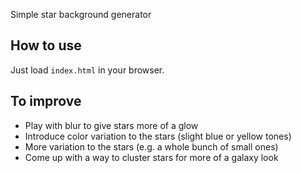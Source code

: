 Simple star background generator

## How to use
Just load `index.html` in your browser.

## To improve
- Play with blur to give stars more of a glow
- Introduce color variation to the stars (slight blue or yellow tones)
- More variation to the stars (e.g. a whole bunch of small ones)
- Come up with a way to cluster stars for more of a galaxy look
